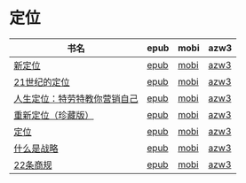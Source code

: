 # 定位

| 书名 | epub | mobi | azw3 |
| --- | --- | --- | --- |
| [新定位](http://ct.dalanmei.com/f/31084289-571550133-350523) | [epub](http://ct.dalanmei.com/f/31084289-571550133-350523) | [mobi](http://ct.dalanmei.com/f/31084289-571841308-58f441) | [azw3](http://ct.dalanmei.com/f/31084289-572201025-9d67aa) |
| [21世纪的定位](http://ct.dalanmei.com/f/31084289-571553885-6859cf) | [epub](http://ct.dalanmei.com/f/31084289-571553885-6859cf) | [mobi](http://ct.dalanmei.com/f/31084289-571892780-f9ef12) | [azw3](http://ct.dalanmei.com/f/31084289-572202873-d0c267) |
| [人生定位：特劳特教你营销自己](http://ct.dalanmei.com/f/31084289-571582649-4b2a0b) | [epub](http://ct.dalanmei.com/f/31084289-571582649-4b2a0b) | [mobi](http://ct.dalanmei.com/f/31084289-571736401-04d686) | [azw3](http://ct.dalanmei.com/f/31084289-571856569-0bae9f) |
| [重新定位（珍藏版）](http://ct.dalanmei.com/f/31084289-582938468-f78fdd) | [epub](http://ct.dalanmei.com/f/31084289-582938468-f78fdd) | [mobi](http://ct.dalanmei.com/f/31084289-582969140-196d6f) | [azw3](http://ct.dalanmei.com/f/31084289-582968074-bf473e) |
| [定位](http://ct.dalanmei.com/f/31084289-582938377-cb8187) | [epub](http://ct.dalanmei.com/f/31084289-582938377-cb8187) | [mobi](http://ct.dalanmei.com/f/31084289-582969141-778bb8) | [azw3](http://ct.dalanmei.com/f/31084289-582968084-9b4461) |
| [什么是战略](http://ct.dalanmei.com/f/31084289-571453151-e91296) | [epub](http://ct.dalanmei.com/f/31084289-571453151-e91296) | [mobi](http://ct.dalanmei.com/f/31084289-571786883-6b8d77) | [azw3](http://ct.dalanmei.com/f/31084289-571886017-0bd710) |
| [22条商规](http://ct.dalanmei.com/f/31084289-571453243-40ac6e) | [epub](http://ct.dalanmei.com/f/31084289-571453243-40ac6e) | [mobi](http://ct.dalanmei.com/f/31084289-571786991-10cac9) | [azw3](http://ct.dalanmei.com/f/31084289-571886077-6b0858) |
